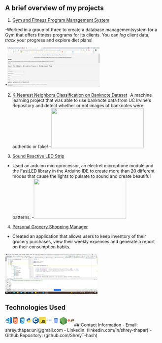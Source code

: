 ## A brief overview of my projects

1. [Gym and Fitness Program Management System](https://www.students.cs.ubc.ca/~tshrey/CPSC304Project_project_f3v2b_j8f2b_l0d9/)

-Worked in a group of three to create a database managementsystem for a Gym that offers fitness programs for its
clients. You can *log* client data, *track* your progress and explore diet plans!

 *<img src = "https://raw.githubusercontent.com/ShreyT-hash/hello-world/main/media-src/DBMS%20recording.gif" width = "300" height = "130" />

2. [K-Nearest Neighbors Classification on Banknote Dataset](https://shreyt-hash.github.io/DSCI-100-KNN-Classification/)
 -A machine learning project that was able to use banknote data from UC Irvine's Repository and detect whether or not images of banknotes were authentic or fake! 
 -<img src = "https://raw.githubusercontent.com/ShreyT-hash/hello-world/main/media-src/DSCI%20recording.gif" width = "300" height = "130"/>


3. [Sound Reactive LED Strip](https://github.com/ShreyT-hash/DIY-LED-Visualizer)
- Used an arduino microprocessor, an electret microphone module and the FastLED library in the Arduino IDE to
create more than 20 different modes that cause the lights to pulsate to sound and create beautiful patterns.
      -<img src = "https://j.gifs.com/XQQNll.gif" width = "300" height = "130"/>


4. [Personal Grocery Shopping Manager](https://github.com/ShreyT-hash/Grocery-Tracker)

- Created an application that allows users to keep inventory of their grocery purchases, view their weekly expenses and
generate a report on their consumption habits.

<img src = "https://raw.githubusercontent.com/ShreyT-hash/hello-world/main/media-src/grocery%20recording.gif" width = "300" height = "130"/>


## Technologies Used 
<img align="left" alt="Visual Studio Code" width="22px" src="https://raw.githubusercontent.com/github/explore/80688e429a7d4ef2fca1e82350fe8e3517d3494d/topics/visual-studio-code/visual-studio-code.png" />
<img align="left" alt ="HTML5" width="22px" src="https://raw.githubusercontent.com/github/explore/80688e429a7d4ef2fca1e82350fe8e3517d3494d/topics/html/html.png"/>
<img align="left" alt="CSS3" width="22px" src="https://raw.githubusercontent.com/github/explore/80688e429a7d4ef2fca1e82350fe8e3517d3494d/topics/css/css.png" />
<img align="left" alt ="Python" width="22px" src="https://raw.githubusercontent.com/github/explore/80688e429a7d4ef2fca1e82350fe8e3517d3494d/topics/python/python.png"/>
<img align="left" alt ="CPP" width="22px" src="https://raw.githubusercontent.com/github/explore/80688e429a7d4ef2fca1e82350fe8e3517d3494d/topics/cpp/cpp.png"/>
<img align="left" alt="JavaScript" width="22px" src="https://raw.githubusercontent.com/github/explore/80688e429a7d4ef2fca1e82350fe8e3517d3494d/topics/javascript/javascript.png" />
<img align="left" alt="Java" width="22px" src="https://raw.githubusercontent.com/github/explore/80688e429a7d4ef2fca1e82350fe8e3517d3494d/topics/java/java.png" />
<img align="left" alt="SQL" width="22px" src="https://raw.githubusercontent.com/github/explore/80688e429a7d4ef2fca1e82350fe8e3517d3494d/topics/sql/sql.png" />
<img align="left" alt="Node.js" width="26px" src="https://raw.githubusercontent.com/github/explore/80688e429a7d4ef2fca1e82350fe8e3517d3494d/topics/nodejs/nodejs.png" />
<img align="left" alt="Git" width="22px" src="https://raw.githubusercontent.com/github/explore/80688e429a7d4ef2fca1e82350fe8e3517d3494d/topics/git/git.png" />
<br>
## Contact Information
- Email: shrey.thapar.uni@gmail.com 
- Linkedin: (linkedin.com/in/shrey-thapar)
- Github Repository: (github.com/ShreyT-hash)
